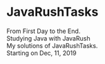 # JavaRushTasks
From First Day to the End. <br>
Studying Java with JavaRush <br>
My solutions of JavaRushTasks. <br>
Starting on Dec, 11, 2019 <br>
